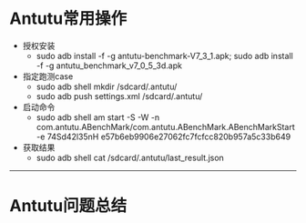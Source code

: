 # Antutu常用操作
- 授权安装
    - sudo adb install -f -g antutu-benchmark-V7_3_1.apk; sudo adb install -f -g antutu_benchmark_v7_0_5_3d.apk
- 指定跑测case
    - sudo adb shell mkdir /sdcard/.antutu/
    - sudo adb push settings.xml /sdcard/.antutu/
- 启动命令
    - sudo adb shell am start -S -W -n com.antutu.ABenchMark/com.antutu.ABenchMark.ABenchMarkStart -e 74Sd42l35nH e57b6eb9906e27062fc7fcfcc820b957a5c33b649
- 获取结果
    - sudo adb shell cat /sdcard/.antutu/last_result.json
---

# Antutu问题总结